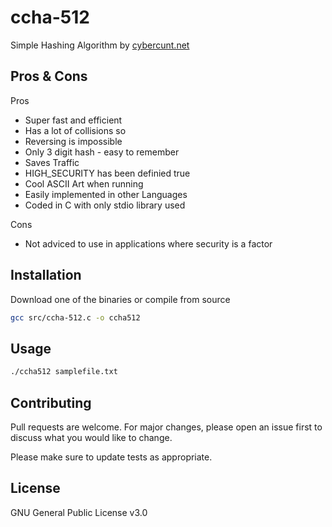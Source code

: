 # ccha-512

Simple Hashing Algorithm by [cybercunt.net](https://cybercunt.net)

## Pros & Cons
Pros
* Super fast and efficient
* Has a lot of collisions so
* Reversing is impossible
* Only 3 digit hash - easy to remember
* Saves Traffic
* HIGH_SECURITY has been definied true
* Cool ASCII Art when running
* Easily implemented in other Languages
* Coded in C with only stdio library used

Cons
* Not adviced to use in applications where security is a factor

## Installation

Download one of the binaries or compile from source

```bash
gcc src/ccha-512.c -o ccha512
```

## Usage

```bash
./ccha512 samplefile.txt
```

## Contributing
Pull requests are welcome. For major changes, please open an issue first to discuss what you would like to change.

Please make sure to update tests as appropriate.

## License
GNU General Public License v3.0
